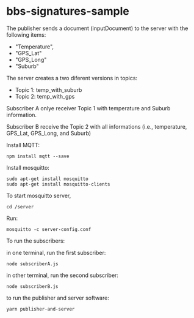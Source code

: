 # bbs-signatures-sample

The publisher sends a document (inputDocument) to the server with the following items:

- "Temperature",
- "GPS_Lat"
- "GPS_Long"
- "Suburb"

The server creates a two diferent versions in topics:

- Topic 1: temp_with_suburb
- Topic 2: temp_with_gps

Subscriber A onlye receiver Topic 1 with temperature and Suburb information.

Subscriber B receive the Topic 2 with all informations (i.e., temperature, GPS_Lat, GPS_Long, and Suburb)

Install MQTT:

```
npm install mqtt --save
```

Install mosquitto:

```
sudo apt-get install mosquitto
sudo apt-get install mosquitto-clients
```

To start mosquitto server,

```
cd /server
```

Run:

```
mosquitto -c server-config.conf
```

To run the subscribers:

in one terminal, run the first subscriber:

```
node subscriberA.js
```

in other terminal, run the second subscriber:

```
node subscriberB.js
```

to run the publisher and server software:

```
yarn publisher-and-server
```
